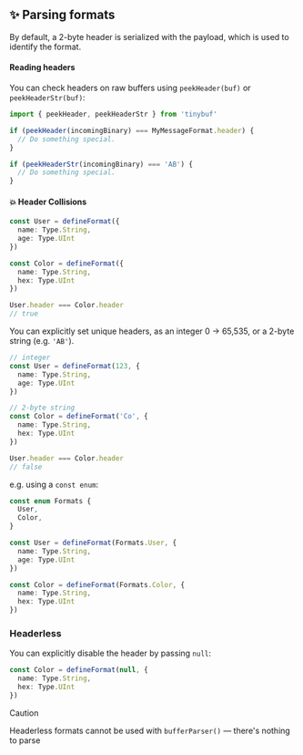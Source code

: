 ## ✨ Parsing formats

By default, a 2-byte header is serialized with the payload, which is used to identify the format.


#### Reading headers

You can check headers on raw buffers using `peekHeader(buf)` or `peekHeaderStr(buf)`:

```ts
import { peekHeader, peekHeaderStr } from 'tinybuf'

if (peekHeader(incomingBinary) === MyMessageFormat.header) {
  // Do something special.
}

if (peekHeaderStr(incomingBinary) === 'AB') {
  // Do something special.
}
```

#### 💥 Header Collisions

```ts
const User = defineFormat({
  name: Type.String,
  age: Type.UInt
})

const Color = defineFormat({
  name: Type.String,
  hex: Type.UInt
})

User.header === Color.header
// true
```

You can explicitly set unique headers, as an integer 0 -> 65,535, or a 2-byte string (e.g. `'AB'`).

```ts
// integer
const User = defineFormat(123, {
  name: Type.String,
  age: Type.UInt
})

// 2-byte string
const Color = defineFormat('Co', {
  name: Type.String,
  hex: Type.UInt
})

User.header === Color.header
// false
```

e.g. using a `const enum`:

```ts
const enum Formats {
  User,
  Color,
}

const User = defineFormat(Formats.User, {
  name: Type.String,
  age: Type.UInt
})

const Color = defineFormat(Formats.Color, {
  name: Type.String,
  hex: Type.UInt
})
```

### Headerless

You can explicitly disable the header by passing `null`:

```ts
const Color = defineFormat(null, {
  name: Type.String,
  hex: Type.UInt
})
```

> [!CAUTION]
> Headerless formats cannot be used with `bufferParser()` &mdash; there's nothing to parse
